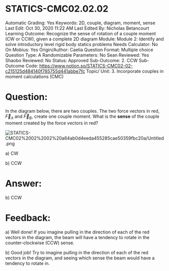 # STATICS-CMC02.02.02

Automatic Grading: Yes
Keywords: 2D, couple, diagram, moment, sense
Last Edit: Oct 30, 2020 11:22 AM
Last Edited By: Nicholas Betancourt
Learning Outcome: Recognize the sense of rotation of a couple moment (CW or CCW), given a complete 2D diagram
Module: Module 2: Identify and solve introductory level rigid body statics problems
Needs Calculator: No
On Mobius: Yes
Origin/Author: Caelia
Question Format: Multiple choice
Question Type: A
Randomizable Parameters: No
Sean Reviewed: Yes
Shaobo Reviewed: No
Status: Approved
Sub-Outcome: 2. CCW
Sub-Outcome Code: https://www.notion.so/STATICS-CMC02-02-c215125d484140f785755d441abbe7fc
Topic/ Unit: 3. Incorporate couples in moment calculations (CMC)

# Question:

In the diagram below, there are two couples. The two force vectors in red, $\overrightarrow{F}_A$ and $\overrightarrow{F}_B$, create one couple moment.  What is the **sense** of the couple moment created by the force vectors in red?

![STATICS-CMC02%2002%2002%20a64ab0d4eeda455285cae50359fbc20a/Untitled.png](STATICS-CMC02%2002%2002%20a64ab0d4eeda455285cae50359fbc20a/Untitled.png)

a) CW

b) CCW

# Answer:

b) CCW

# Feedback:

a) Well done! If you imagine pulling in the direction of each of the red vectors in the diagram, the beam will have a tendency to rotate in the counter-clockwise (CCW) sense. 

b) Good job! Try to imagine pulling in the direction of each of the red vectors in the diagram, and seeing which sense the beam would have a tendency to rotate in.